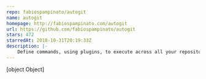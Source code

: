 ```yaml
---
repo: fabiospampinato/autogit
name: autogit
homepage: http://fabiospampinato.com/autogit
url: https://github.com/fabiospampinato/autogit
stars: 472
starredAt: 2018-10-31T20:19:33Z
description: |-
    Define commands, using plugins, to execute across all your repositories.
---
```


[object Object]
